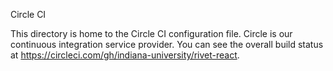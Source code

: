 Circle CI

This directory is home to the Circle CI configuration file. Circle is our continuous integration service provider. You can see the overall build status at https://circleci.com/gh/indiana-university/rivet-react.
